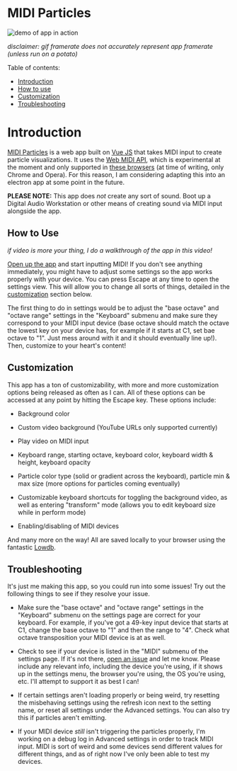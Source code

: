 
#  MIDI Particles

![demo of app in action](https://media.giphy.com/media/VgwOYIAm7xXZeatxXc/giphy.gif)

  

*disclaimer: gif framerate does not accurately represent app framerate (unless run on a potato)*



Table of contents:
- [Introduction](#introduction)
- [How to use](#how-to-use)
- [Customization](#customization)
- [Troubleshooting](#troubleshooting)

# Introduction
[MIDI Particles](https://midiparticles.netlify.com/) is a web app built on [Vue JS](https://vuejs.org/) that takes MIDI input to create particle visualizations. It uses the [Web MIDI API](https://www.w3.org/TR/webmidi/), which is experimental at the moment and only supported in [these browsers](https://developer.mozilla.org/en-US/docs/Web/API/MIDIAccess#Browser_compatibility) (at time of writing, only Chrome and Opera). For this reason, I am considering adapting this into an electron app at some point in the future.

  

**PLEASE NOTE:** This app does *not* create any sort of sound. Boot up a Digital Audio Workstation or other means of creating sound via MIDI input alongside the app.

##  How to Use

*if video is more your thing, I do a walkthrough of the app in this video!*

  

[Open up the app](https://midiparticles.netlify.com/) and start inputting MIDI! If you don't see anything immediately, you might have to adjust some settings so the app works properly with your device. You can press Escape at any time to open the settings view. This will allow you to change all sorts of things, detailed in the [customization](#customization) section below.

  

The first thing to do in settings would be to adjust the "base octave" and "octave range" settings in the "Keyboard" submenu and make sure they correspond to your MIDI input device (base octave should match the octave the lowest key on your device has, for example if it starts at C1, set bae octave to "1". Just mess around with it and it should eventually line up!). Then, customize to your heart's content!

##  Customization

This app has a ton of customizability, with more and more customization options being released as often as I can. All of these options can be accessed at any point by hitting the Escape key. These options include:

  

-  Background color

-  Custom video background (YouTube URLs only supported currently)

-  Play video on MIDI input

-  Keyboard range, starting octave, keyboard color, keyboard width & height, keyboard opacity

-  Particle color type (solid or gradient across the keyboard), particle min & max size (more options for particles coming eventually)

-  Customizable keyboard shortcuts for toggling the background video, as well as entering "transform" mode (allows you to edit keyboard size while in perform mode)

-  Enabling/disabling of MIDI devices

And many more on the way! All are saved locally to your browser using the fantastic [Lowdb](https://github.com/typicode/lowdb).

##  Troubleshooting

It's just me making this app, so you could run into some issues! Try out the following things to see if they resolve your issue.

-  Make sure the "base octave" and "octave range" settings in the "Keyboard" submenu on the settings page are correct for your keyboard. For example, if you've got a 49-key input device that starts at C1, change the base octave to "1" and then the range to "4". Check what octave transposition your MIDI device is at as well.

-  Check to see if your device is listed in the "MIDI" submenu of the settings page. If it's not there, [open an issue](https://github.com/sparlos/MIDI-Particles/issues) and let me know. Please include any relevant info, including the device you're using, if it shows up in the settings menu, the browser you're using, the OS you're using, etc. I'll attempt to support it as best I can!

-  If certain settings aren't loading properly or being weird, try resetting the misbehaving settings using the refresh icon next to the setting name, or reset all settings under the Advanced settings. You can also try this if particles aren't emitting.

-  If your MIDI device *still* isn't triggering the particles properly, I'm working on a debug log in Advanced settings in order to track MIDI input. MIDI is sort of weird and some devices send different values for different things, and as of right now I've only been able to test my devices.